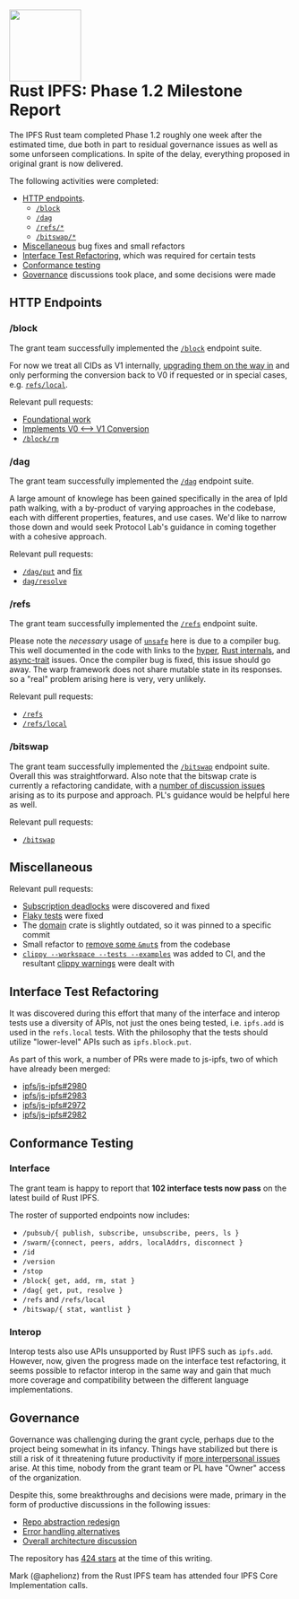 <h1>
  <img src="https://ipfs.io/ipfs/QmRcFsCvTgGrB52UGpp9P2bSDmnYNTAATdRf4NBj8SKf77/rust-ipfs-logo-256w.png" width="128" /><br />
  Rust IPFS: Phase 1.2 Milestone Report
</h1>

The IPFS Rust team completed Phase 1.2 roughly one week after the estimated time, due both in part to residual governance issues as well as some unforseen complications. In spite of the delay, everything proposed in original grant is now delivered.

The following activities were completed:

- [HTTP endpoints](#http-endpoints).
    - [`/block`](#block)
    - [`/dag`](#dag)
    - [`/refs/*`](#refs)
    - [`/bitswap/*`](#bitswap)
- [Miscellaneous](#miscellaneous) bug fixes and small refactors
- [Interface Test Refactoring](#interface-test-refactoring), which was required for certain tests
- [Conformance testing](#conformance-testing)
- [Governance](#governance) discussions took place, and some decisions were made

## HTTP Endpoints

### /block

The grant team successfully implemented the [`/block`](https://github.com/ipfs-rust/rust-ipfs/issues/90) endpoint suite.

For now we treat all CIDs as V1 internally, [upgrading them on the way in](https://github.com/ipfs-rust/rust-ipfs/blob/master/src/repo/mod.rs#L119) and only performing the conversion back to V0 if requested or in special cases, e.g. [`refs/local`](https://github.com/ipfs-rust/rust-ipfs/pull/160).

Relevant pull requests:
- [Foundational work](https://github.com/ipfs-rust/rust-ipfs/pull/137)
- [Implements V0 <--> V1 Conversion](https://github.com/ipfs-rust/rust-ipfs/pull/158)
- [`/block/rm`](https://github.com/ipfs-rust/rust-ipfs/pull/153)

### /dag

The grant team successfully implemented the [`/dag`](https://github.com/ipfs-rust/rust-ipfs/issues/91) endpoint suite.

A large amount of knowlege has been gained specifically in the area of Ipld path walking, with a by-product of varying approaches in the codebase, each with different properties, features, and use cases. We'd like to narrow those down and would seek Protocol Lab's guidance in coming together with a cohesive approach.

Relevant pull requests:
- [`/dag/put`](https://github.com/ipfs-rust/rust-ipfs/pull/137) and [fix](https://github.com/ipfs-rust/rust-ipfs/pull/157)
- [`dag/resolve`](https://github.com/ipfs-rust/rust-ipfs/pull/158)

### /refs

The grant team successfully implemented the [`/refs`](https://github.com/ipfs-rust/rust-ipfs/issues/92) endpoint suite. 

Please note the _necessary_ usage of [`unsafe`](https://github.com/ipfs-rust/rust-ipfs/blob/master/http/src/v0/support/unshared.rs#L36) here is due to a compiler bug. This well documented in the code with links to the [hyper](https://github.com/hyperium/hyper/issues/2159), [Rust internals](https://internals.rust-lang.org/t/what-shall-sync-mean-across-an-await/12020), and [async-trait](https://github.com/dtolnay/async-trait/issues/77) issues. Once the compiler bug is fixed, this issue should go away. The warp framework does not share mutable state in its responses. so a "real" problem arising here is very, very unlikely.

Relevant pull requests:
- [`/refs`](https://github.com/ipfs-rust/rust-ipfs/pull/147)
- [`/refs/local`](https://github.com/ipfs-rust/rust-ipfs/pull/150)

### /bitswap

The grant team successfully implemented the [`/bitswap`](https://github.com/ipfs-rust/rust-ipfs/issues/93) endpoint suite. Overall this was straightforward. Also note that the bitswap crate is currently a refactoring candidate, with a [number of discussion issues](https://github.com/ipfs-rust/rust-ipfs/issues?q=is%3Aopen+is%3Aissue+label%3Abitswap+label%3Arefactoring) arising as to its purpose and approach. PL's guidance would be helpful here as well.

Relevant pull requests:
- [`/bitswap`](https://github.com/ipfs-rust/rust-ipfs/pull/131)

## Miscellaneous

Relevant pull requests:
- [Subscription deadlocks](https://github.com/ipfs-rust/rust-ipfs/pull/130) were discovered and fixed
- [Flaky tests](https://github.com/ipfs-rust/rust-ipfs/pull/133) were fixed
- The [domain](https://github.com/ipfs-rust/rust-ipfs/pull/151) crate is slightly outdated, so it was pinned to a specific commit
- Small refactor to [remove some `&mut`s](https://github.com/ipfs-rust/rust-ipfs/pull/155) from the codebase
- [`clippy --workspace --tests --examples`](https://github.com/ipfs-rust/rust-ipfs/pull/156) was added to CI, and the resultant [clippy warnings](https://github.com/ipfs-rust/rust-ipfs/pull/159) were dealt with

## Interface Test Refactoring

It was discovered during this effort that many of the interface and interop tests use a diversity of APIs, not just the ones being tested, i.e. `ipfs.add` is used in the `refs.local` tests. With the philosophy that the tests should utilize "lower-level" APIs such as `ipfs.block.put`.

As part of this work, a number of PRs were made to js-ipfs, two of which have already been merged:
- [ipfs/js-ipfs#2980](https://github.com/ipfs/js-ipfs/pull/2980)
- [ipfs/js-ipfs#2983](https://github.com/ipfs/js-ipfs/pull/2983)
- [ipfs/js-ipfs#2972](https://github.com/ipfs/js-ipfs/pull/2972)
- [ipfs/js-ipfs#2982](https://github.com/ipfs/js-ipfs/pull/2982)

## Conformance Testing

### Interface

The grant team is happy to report that **102 interface tests now pass** on the latest build of Rust IPFS.

The roster of supported endpoints now includes:

* `/pubsub/{ publish, subscribe, unsubscribe, peers, ls }`
* `/swarm/{connect, peers, addrs, localAddrs, disconnect }`
* `/id`
* `/version`
* `/stop`
* `/block{ get, add, rm, stat }`
* `/dag{ get, put, resolve }`
* `/refs` and `/refs/local`
* `/bitswap/{ stat, wantlist }`

### Interop

Interop tests also use APIs unsupported by Rust IPFS such as `ipfs.add`. However, now, given the progress made on the interface test refactoring, it seems possible to refactor interop in the same way and gain that much more coverage and compatibility between the different language implementations.

## Governance

Governance was challenging during the grant cycle, perhaps due to the project being somewhat in its infancy. Things have stabilized but there is still a risk of it threatening future productivity if [more interpersonal issues](https://github.com/ipfs-rust/rust-ipfs/issues/129) arise. At this time, nobody from the grant team or PL have "Owner" access of the organization.

Despite this, some breakthroughs and decisions were made, primary in the form of productive discussions in the following issues:
- [Repo abstraction redesign](https://github.com/ipfs-rust/rust-ipfs/issues/142)
- [Error handling alternatives](https://github.com/ipfs-rust/rust-ipfs/issues/144)
- [Overall architecture discussion](https://github.com/ipfs-rust/rust-ipfs/issues/136)

The repository has [424 stars](https://github.com/ipfs-rust/rust-ipfs/stargazers) at the time of this writing.

Mark (@aphelionz) from the Rust IPFS team has attended four IPFS Core Implementation calls.
